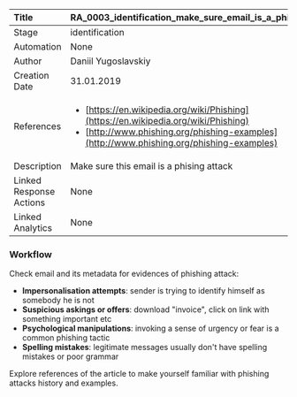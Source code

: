 | Title          | RA_0003_identification_make_sure_email_is_a_phising                                                                                                      |
|:---------------|:-----------------------------------------------------------------------------------------------------------------|
| Stage    | identification                                                            |
| Automation | None |
| Author    | Daniil Yugoslavskiy                                                          |
| Creation Date    | 31.01.2019                                            |
| References     |<ul><li>[https://en.wikipedia.org/wiki/Phishing](https://en.wikipedia.org/wiki/Phishing)</li><li>[http://www.phishing.org/phishing-examples](http://www.phishing.org/phishing-examples)</li></ul>                                  |
| Description    | Make sure this email is a phising attack                                                               |
| Linked Response Actions | None |
| Linked Analytics | None |


### Workflow

Check email and its metadata for evidences of phishing attack:

- **Impersonalisation attempts**: sender is trying to identify himself as somebody he is not
- **Suspicious askings or offers**: download "invoice", click on link with something important etc
- **Psychological manipulations**: invoking a sense of urgency or fear is a common phishing tactic
- **Spelling mistakes**: legitimate messages usually don't have spelling mistakes or poor grammar

Explore references of the article to make yourself familiar with phishing attacks history and examples.
